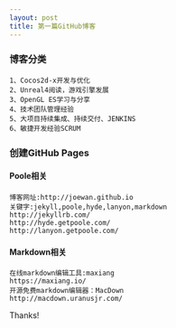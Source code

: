 ```yaml
---
layout: post
title: 第一篇GitHub博客
---
```

### 博客分类
    1、Cocos2d-x开发与优化
    2、Unreal4阅读，游戏引擎发展
    3、OpenGL ES学习与分享
    4、技术团队管理经验
    5、大项目持续集成、持续交付、JENKINS
    6、敏捷开发经验SCRUM

### 创建GitHub Pages

#### Poole相关
    博客网址:http://joewan.github.io
    关键字:jekyll,poole,hyde,lanyon,markdown
    http://jekyllrb.com/
    http://hyde.getpoole.com/
    http://lanyon.getpoole.com/

#### Markdown相关
    在线markdown编辑工具:maxiang
    https://maxiang.io/
    开源免费markdown编辑器：MacDown
    http://macdown.uranusjr.com/

Thanks!
